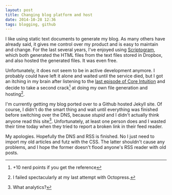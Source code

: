 ```yaml
---
layout: post
title: Changing blog platform and host
date: 2014-10-28 12:36
tags: blogging, github
--- 
```

I like using static text documents to generate my blog. As many others have already said, it gives me control over my product and is easy to maintain and change. For the last several years, I've enjoyed using [Scriptogram][1], which both generated the HTML files from the text files stored in Dropbox, and also hosted the generated files. It was even free. 

Unfortunately, it does not seem to be in active development anymore. I probably could have left it alone and waited until the service died, but I got an itching in my brain after listening to the [last episode of Core Intuition][2] and decide to take a second crack[^141028124001] at doing my own file generation and hosting[^141028124050]. 

I'm currently getting my blog ported over to a Github hosted Jekyll site. Of course, I didn't do the smart thing and wait until everything was finished before switching over the DNS, because _stupid_ and I didn't actually think anyone read this site[^141028124228]. Unfortunately, at least one person does and I wasted their time today when they tried to report a broken link in their feed reader. 

My apologies. Hopefully the DNS and RSS is finished. No I just need to import my old articles and futz with the CSS. The latter shouldn't cause any problems, and I hope the former doesn't flood anyone's RSS reader with old posts. 

[^141028124001]: +10 nerd points if you get the reference

[^141028124050]: I failed spectacularly at my last attempt with Octopress.

[^141028124228]: What analytics?

[1]: http://scriptogr.am
[2]: http://www.coreint.org/2014/10/episode-160-the-guarantee-of-free-speech/